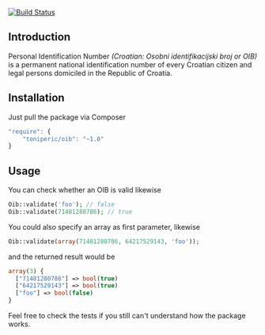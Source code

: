 [![Build Status](https://travis-ci.org/toniperic/oib.svg?branch=master)](https://travis-ci.org/toniperic/oib)

## Introduction
Personal Identification Number _(Croatian: Osobni identifikacijski broj or OIB)_ is a permanent national identification number of every Croatian citizen and legal persons domiciled in the Republic of Croatia.

## Installation
Just pull the package via Composer
```js
"require": {
    "toniperic/oib": "~1.0"
}
```

## Usage
You can check whether an OIB is valid likewise
```php
Oib::validate('foo'); // false
Oib::validate(71481280786); // true
```

You could also specify an array as first parameter, likewise
```php
Oib::validate(array(71481280786, 64217529143, 'foo'));
```
and the returned result would be 
```php
array(3) {              
  ["71481280786"] => bool(true)            
  ["64217529143"] => bool(true)            
  ["foo"] => bool(false)           
}                       
```

Feel free to check the tests if you still can't understand how the package works.